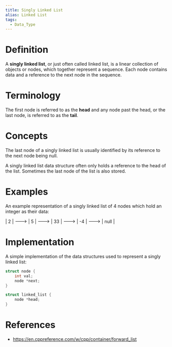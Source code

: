 ```yaml
---
title: Singly Linked List
alias: Linked List
tags:
  - Data_Type
---
```


# Definition

A **singly linked list**, or just often called linked list, is a linear collection of objects or nodes, which together represent a sequence. Each node contains data and a reference to the next node in the sequence.

# Terminology

The first node is referred to as the **head** and any node past the head, or the last node, is referred to as the **tail**.

# Concepts

The last node of a singly linked list is usually identified by its reference to the next node being null.

A singly linked list data structure often only holds a reference to the head of the list. Sometimes the last node of the list is also stored.

# Examples

An example representation of a singly linked list of 4 nodes which hold an integer as their data:

| 2 | ---> | 5 | ---> | 33 | ---> | -4 | ---> | null |

# Implementation

A simple implementation of the data structures used to represent a singly linked list:

```cpp
struct node {
	int val;
	node *next;
}

struct linked_list {
	node *head;
}
```

# References

- <https://en.cppreference.com/w/cpp/container/forward_list>
